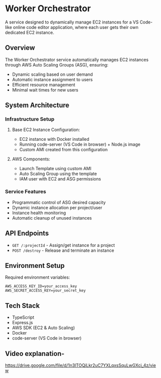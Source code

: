 # Worker Orchestrator

A service designed to dynamically manage EC2 instances for a VS Code-like online code editor application, where each user gets their own dedicated EC2 instance.

## Overview

The Worker Orchestrator service automatically manages EC2 instances through AWS Auto Scaling Groups (ASG), ensuring:
- Dynamic scaling based on user demand
- Automatic instance assignment to users
- Efficient resource management
- Minimal wait times for new users

## System Architecture

### Infrastructure Setup
1. Base EC2 Instance Configuration:
   - EC2 instance with Docker installed
   - Running code-server (VS Code in browser) + Node.js image
   - Custom AMI created from this configuration

2. AWS Components:
   - Launch Template using custom AMI
   - Auto Scaling Group using the template
   - IAM user with EC2 and ASG permissions

### Service Features
- Programmatic control of ASG desired capacity
- Dynamic instance allocation per project/user
- Instance health monitoring
- Automatic cleanup of unused instances

## API Endpoints

- `GET /:projectId` - Assign/get instance for a project
- `POST /destroy` - Release and terminate an instance

## Environment Setup

Required environment variables:
```
AWS_ACCESS_KEY_ID=your_access_key
AWS_SECRET_ACCESS_KEY=your_secret_key
```


## Tech Stack
- TypeScript
- Express.js
- AWS SDK (EC2 & Auto Scaling)
- Docker
- code-server (VS Code in browser)

## Video explanation-
https://drive.google.com/file/d/1n3ITOQiLkr2uC7YXLqxsSquLwGXci_4z/view
